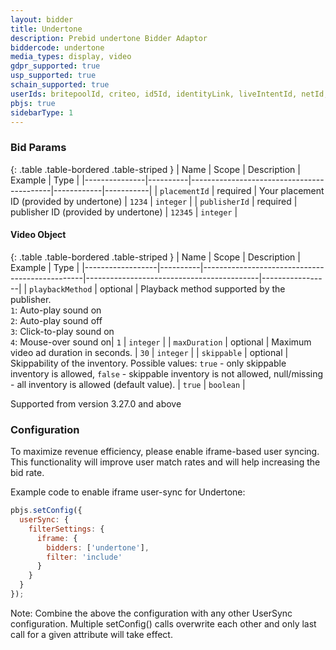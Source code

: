 ```yaml
---
layout: bidder
title: Undertone
description: Prebid undertone Bidder Adaptor
biddercode: undertone
media_types: display, video
gdpr_supported: true
usp_supported: true
schain_supported: true
userIds: britepoolId, criteo, id5Id, identityLink, liveIntentId, netId, parrableId, pubCommonId, unifiedId
pbjs: true
sidebarType: 1
---
```




### Bid Params

{: .table .table-bordered .table-striped }
| Name          | Scope    | Description                               | Example    | Type      |
|---------------|----------|-------------------------------------------|------------|-----------|
| `placementId` | required | Your placement ID (provided by undertone) | `1234`     | `integer` |
| `publisherId` | required | publisher ID (provided by undertone)      | `12345`    | `integer` |


#### Video Object

{: .table .table-bordered .table-striped }
| Name             | Scope    | Description                                    | Example                                   | Type            |
|------------------|----------|------------------------------------------------|-------------------------------------------|-----------------|
| `playbackMethod` | optional | Playback method supported by the publisher.<br/>`1`: Auto-play sound on<br/>`2`: Auto-play sound off<br/>`3`: Click-to-play sound on<br/>`4`: Mouse-over sound on| `1` | `integer` |
| `maxDuration`    | optional | Maximum video ad duration in seconds. | `30` | `integer` |
| `skippable`      | optional | Skippability of the inventory. Possible values: `true` - only skippable inventory is allowed, `false` - skippable inventory is not allowed, null/missing - all inventory is allowed (default value). | `true` | `boolean` |

Supported from version 3.27.0 and above

### Configuration

To maximize revenue efficiency, please enable iframe-based user syncing. This functionality will improve user match rates and will help increasing the bid rate.

Example code to enable iframe user-sync for Undertone:

```javascript
pbjs.setConfig({
  userSync: {
    filterSettings: {
      iframe: {
        bidders: ['undertone'],
        filter: 'include'
      }
    }
  }
});
```

Note: Combine the above the configuration with any other UserSync configuration. Multiple setConfig() calls overwrite each other and only last call for a given attribute will take effect.
